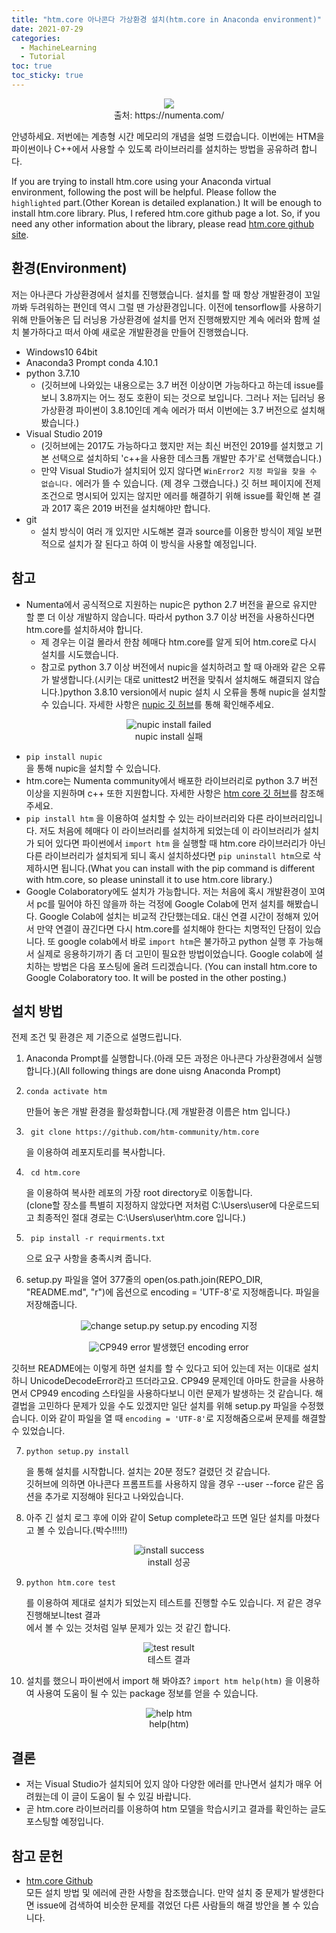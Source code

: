```yaml
---
title: "htm.core 아나콘다 가상환경 설치(htm.core in Anaconda environment)"
date: 2021-07-29
categories:
  - MachineLearning
  - Tutorial
toc: true
toc_sticky: true
---
```


<p align="center">
  <img src="https://user-images.githubusercontent.com/74483608/127412734-299451a3-198f-465f-901a-3b3cf7cca32d.png"> <br/>
  출처: https://numenta.com/
</p>

안녕하세요. 저번에는 계층형 시간 메모리의 개념을 설명 드렸습니다. 이번에는 HTM을 파이썬이나 C++에서 사용할 수 있도록 라이브러리를 설치하는 방법을 공유하려 합니다.

If you are trying to install htm.core using your Anaconda virtual environment, following the post will be helpful. Please follow the `highlighted` part.(Other Korean is detailed explanation.) It will be enough to install htm.core library. Plus, I refered htm.core github page a lot. So, if you need any other information about the library, please read [htm.core github site](https://github.com/htm-community/htm.core).

## 환경(Environment)

저는 아나콘다 가상환경에서 설치를 진행했습니다. 설치를 할 때 항상 개발환경이 꼬일까봐 두려워하는 편인데 역시 그럴 땐 가상환경입니다. 이전에 tensorflow를 사용하기 위해 만들어놓은 딥 러닝용 가상환경에 설치를 먼저 진행해봤지만 계속 에러와 함께 설치 불가하다고 떠서 아예 새로운 개발환경을 만들어 진행했습니다.

-   Windows10 64bit
-   Anaconda3 Prompt conda 4.10.1
-   python 3.7.10
    -   (깃허브에 나와있는 내용으로는 3.7 버전 이상이면 가능하다고 하는데 issue를 보니 3.8까지는 어느 정도 호환이 되는 것으로 보입니다. 그러나 저는 딥러닝 용 가상환경 파이썬이 3.8.10인데 계속 에러가 떠서 이번에는 3.7 버전으로 설치해봤습니다.)
-   Visual Studio 2019
    -   (깃허브에는 2017도 가능하다고 했지만 저는 최신 버전인 2019를 설치했고 기본 선택으로 설치하되 'c++을 사용한 데스크톱 개발만 추가'로 선택했습니다.)
    -   만약 Visual Studio가 설치되어 있지 않다면 `WinError2 지정 파일을 찾을 수 없습니다.` 에러가 뜰 수 있습니다. (제 경우 그랬습니다.) 깃 허브 페이지에 전제 조건으로 명시되어 있지는 않지만 에러를 해결하기 위해 issue를 확인해 본 결과 2017 혹은 2019 버전을 설치해야만 합니다.
-   git
    -   설치 방식이 여러 개 있지만 시도해본 결과 source를 이용한 방식이 제일 보편적으로 설치가 잘 된다고 하여 이 방식을 사용할 예정입니다.

## 참고

-   Numenta에서 공식적으로 지원하는 nupic은 python 2.7 버전을 끝으로 유지만 할 뿐 더 이상 개발하지 않습니다. 따라서 python 3.7 이상 버전을 사용하신다면 htm.core를 설치하셔야 합니다.
    -   제 경우는 이걸 몰라서 한참 헤매다 htm.core를 알게 되어 htm.core로 다시 설치를 시도했습니다.
    -   참고로 python 3.7 이상 버전에서 nupic을 설치하려고 할 때 아래와 같은 오류가 발생합니다.(시키는 대로 unittest2 버전을 맞춰서 설치해도 해결되지 않습니다.)python 3.8.10 version에서 nupic 설치 시 오류을 통해 nupic을 설치할 수 있습니다. 자세한 사항은 [nupic 깃 허브](https://github.com/numenta/nupic)를 통해 확인해주세요.

<p align = "center">
  <img src = "https://user-images.githubusercontent.com/74483608/127412924-58471501-c515-4a15-8f9b-b95b249d197b.png" alt = "nupic install failed"> <br/>
  nupic install 실패
</p>

-   `pip install nupic`  
    을 통해 nupic을 설치할 수 있습니다.
-   htm.core는 Numenta community에서 배포한 라이브러리로 python 3.7 버전 이상을 지원하며 c++ 또한 지원합니다. 자세한 사항은 [htm core 깃 허브](https://github.com/htm-community/htm.core)를 참조해주세요.
-   `pip install htm` 을 이용하여 설치할 수 있는 라이브러리와 다른 라이브러리입니다. 저도 처음에 헤매다 이 라이브러리를 설치하게 되었는데 이 라이브러리가 설치가 되어 있다면 파이썬에서 `import htm` 을 실행할 때 htm.core 라이브러리가 아닌 다른 라이브러리가 설치되게 되니 혹시 설치하셨다면 `pip uninstall htm`으로 삭제하시면 됩니다.(What you can install with the pip command is different with htm.core, so please uninstall it to use htm.core library.)
-   Google Colaboratory에도 설치가 가능합니다. 저는 처음에 혹시 개발환경이 꼬여서 pc를 밀어야 하진 않을까 하는 걱정에 Google Colab에 먼저 설치를 해봤습니다. Google Colab에 설치는 비교적 간단했는데요. 대신 연결 시간이 정해져 있어서 만약 연결이 끊긴다면 다시 htm.core를 설치해야 한다는 치명적인 단점이 있습니다. 또 google colab에서 바로 `import htm`은 불가하고 python 실행 후 가능해서 실제로 응용하기까기 좀 더 고민이 필요한 방법이었습니다. Google colab에 설치하는 방법은 다음 포스팅에 올려 드리겠습니다. (You can install htm.core to Google Colaboratory too. It will be posted in the other posting.)

## 설치 방법

전제 조건 및 환경은 제 기준으로 설명드립니다.

1.  Anaconda Prompt를 실행합니다.(아래 모든 과정은 아나콘다 가상환경에서 실행합니다.)(All following things are done uisng Anaconda Prompt)
2.  ```
    conda activate htm
    ```
    
    만들어 놓은 개발 환경을 활성화합니다.(제 개발환경 이름은 htm 입니다.)
    
    
3.  ```
     git clone https://github.com/htm-community/htm.core
    ```
    
    을 이용하여 레포지토리를 복사합니다.
4.  ```
     cd htm.core
    ```
    
    을 이용하여 복사한 레포의 가장 root directory로 이동합니다.  
    (clone할 장소를 특별히 지정하지 않았다면 저처럼 C:\\Users\\user에 다운로드되고 최종적인 절대 경로는 C:\\Users\\user\\htm.core 입니다.)
5.  ```
     pip install -r requirments.txt
    ```
    
    으로 요구 사항을 충족시켜 줍니다.
6.  setup.py 파일을 열어 377줄의 open(os.path.join(REPO\_DIR, "README.md", "r")에 옵션으로 encoding = 'UTF-8'로 지정해줍니다. 파일을 저장해줍니다.  
   
<p align = "center">
  <img src = "https://user-images.githubusercontent.com/74483608/127413078-d2cefdec-6a66-4c5b-9db0-7787d68dbcca.png" alt = "change setup.py">
  setup.py encoding 지정
</p>

<p align = "center">
  <img src = "https://user-images.githubusercontent.com/74483608/127413258-5e058b06-30b6-46c2-93bc-55302fa049f8.png" alt = "CP949 error">
  발생했던 encoding error
</p>

  
  깃허브 README에는 이렇게 하면 설치를 할 수 있다고 되어 있는데 저는 이대로 설치하니 UnicodeDecodeError라고 뜨더라고요. CP949 문제인데 아마도 한글을 사용하면서 CP949 encoding 스타일을 사용하다보니 이런 문제가 발생하는 것 같습니다. 해결법을 고민하다 문제가 있을 수도 있겠지만 일단 설치를 위해 setup.py 파일을 수정했습니다. 이와 같이 파일을 열 때 `encoding = 'UTF-8'`로 지정해줌으로써 문제를 해결할 수 있었습니다.

7.  ```
    python setup.py install
    ```
    
    을 통해 설치를 시작합니다. 설치는 20분 정도? 걸렸던 것 같습니다.  
    깃허브에 의하면 아나콘다 프롬프트를 사용하지 않을 경우 --user --force 같은 옵션을 추가로 지정해야 된다고 나와있습니다.
8.  아주 긴 설치 로그 후에 이와 같이 Setup complete라고 뜨면 일단 설치를 마쳤다고 볼 수 있습니다.(박수!!!!!)

<p align = "center">
  <img src = "https://user-images.githubusercontent.com/74483608/127413473-f06f183b-ca95-41f6-ab38-e99cd3cf543a.png" alt = "install success"> <br/>
  install 성공
</p>

9.  ```
    python htm.core test
    ```
    
    를 이용하여 제대로 설치가 되었는지 테스트를 진행할 수도 있습니다. 저 같은 경우 진행해보니test 결과  
    에서 볼 수 있는 것처럼 일부 문제가 있는 것 같긴 합니다.

<p align = "center">
  <img src = "https://user-images.githubusercontent.com/74483608/127413594-4f15a1d3-8122-492c-b070-ee98bca2fa82.png" alt = "test result"> <br/>
  테스트 결과
</p>
    
    
10.  설치를 했으니 파이썬에서 import 해 봐야죠? `import htm help(htm)` 을 이용하여 사용여 도움이 될 수 있는 package 정보를 얻을 수 있습니다.

<p align = "center">
  <img src = "https://user-images.githubusercontent.com/74483608/127413707-53572e02-4b52-4711-b222-b24a488b68ff.png" alt = "help htm"> <br/>
  help(htm)
</p>



## 결론

-   저는 Visual Studio가 설치되어 있지 않아 다양한 에러를 만나면서 설치가 매우 어려웠는데 이 글이 도움이 될 수 있길 바랍니다.
-   곧 htm.core 라이브러리를 이용하여 htm 모델을 학습시키고 결과를 확인하는 글도 포스팅할 예정입니다.

## 참고 문헌

-   [htm.core Github](https://github.com/htm-community/htm.core)  
    모든 설치 방법 및 에러에 관한 사항을 참조했습니다. 만약 설치 중 문제가 발생한다면 issue에 검색하여 비슷한 문제를 겪었던 다른 사람들의 해결 방안을 볼 수 있습니다.

